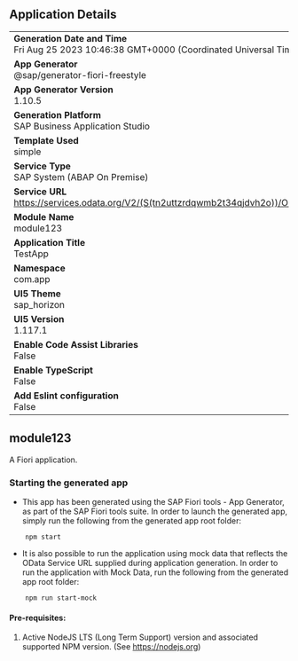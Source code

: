 ## Application Details
|               |
| ------------- |
|**Generation Date and Time**<br>Fri Aug 25 2023 10:46:38 GMT+0000 (Coordinated Universal Time)|
|**App Generator**<br>@sap/generator-fiori-freestyle|
|**App Generator Version**<br>1.10.5|
|**Generation Platform**<br>SAP Business Application Studio|
|**Template Used**<br>simple|
|**Service Type**<br>SAP System (ABAP On Premise)|
|**Service URL**<br>https://services.odata.org/V2/(S(tn2uttzrdqwmb2t34qjdvh2o))/OData/OData.svc/
|**Module Name**<br>module123|
|**Application Title**<br>TestApp|
|**Namespace**<br>com.app|
|**UI5 Theme**<br>sap_horizon|
|**UI5 Version**<br>1.117.1|
|**Enable Code Assist Libraries**<br>False|
|**Enable TypeScript**<br>False|
|**Add Eslint configuration**<br>False|

## module123

A Fiori application.

### Starting the generated app

-   This app has been generated using the SAP Fiori tools - App Generator, as part of the SAP Fiori tools suite.  In order to launch the generated app, simply run the following from the generated app root folder:

```
    npm start
```

- It is also possible to run the application using mock data that reflects the OData Service URL supplied during application generation.  In order to run the application with Mock Data, run the following from the generated app root folder:

```
    npm run start-mock
```

#### Pre-requisites:

1. Active NodeJS LTS (Long Term Support) version and associated supported NPM version.  (See https://nodejs.org)


